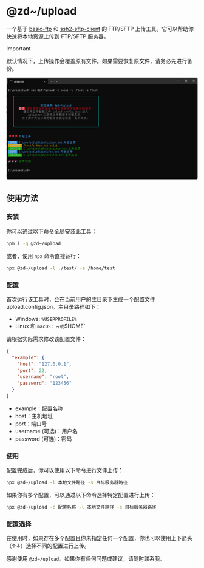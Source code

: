 # @zd~/upload

一个基于 [basic-ftp](https://www.npmjs.com/package/basic-ftp) 和 [ssh2-sftp-client](https://www.npmjs.com/package/ssh2-sftp-client) 的 FTP/SFTP 上传工具。它可以帮助你快速将本地资源上传到 FTP/SFTP 服务器。

> [!IMPORTANT]
> 默认情况下，上传操作会覆盖原有文件。如果需要恢复原文件，请务必先进行备份。

![cmd](https://github.com/zhuddan/upload/blob/master/readme.png?raw=true)

## 使用方法

### 安装

你可以通过以下命令全局安装此工具：

```bash
npm i -g @zd~/upload
```

或者，使用 `npx` 命令直接运行：

```bash
npx @zd~/upload -l ./test/ -s /home/test
```
### 配置
首次运行该工具时，会在当前用户的主目录下生成一个配置文件 upload.config.json。主目录路径如下：
- Windows: `%USERPROFILE%`
- Linux 和 `macOS: `~` 或 `$HOME`

请根据实际需求修改该配置文件：

```json
{
  "example": {
    "host": "127.0.0.1",
    "port": 22,
    "username": "root",
    "password": "123456"
  }
}
```
- example：配置名称
- host：主机地址
- port：端口号
- username (可选)：用户名
- password (可选)：密码

### 使用
配置完成后，你可以使用以下命令进行文件上传：

```bash
npx @zd~/upload -l 本地文件路径 -s 目标服务器路径
```

如果你有多个配置，可以通过以下命令选择特定配置进行上传：

```bash
npx @zd~/upload -c 配置名称 -l 本地文件路径 -s 目标服务器路径
```

### 配置选择
在使用时，如果存在多个配置且你未指定任何一个配置，你也可以使用上下箭头（↑↓）选择不同的配置进行上传。

感谢使用 `@zd~/upload`。如果你有任何问题或建议，请随时联系我。

